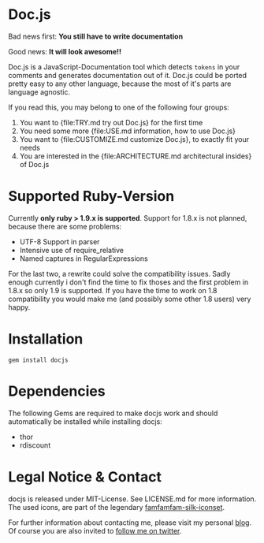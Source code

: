 Doc.js
======
Bad news first: **You still have to write documentation**

Good news: **It will look awesome!!**

Doc.js is a JavaScript-Documentation tool which detects `tokens` in your comments and 
generates documentation out of it. Doc.js could be ported pretty easy to any other
language, because the most of it's parts are language agnostic.

If you read this, you may belong to one of the following four groups:

1. You want to {file:TRY.md try out Doc.js} for the first time
2. You need some more {file:USE.md information, how to use Doc.js}
3. You want to {file:CUSTOMIZE.md customize Doc.js}, to exactly fit your needs
4. You are interested in the {file:ARCHITECTURE.md architectural insides} of Doc.js

Supported Ruby-Version
======================
Currently **only ruby > 1.9.x is supported**. Support for 1.8.x is not planned, 
because there are some problems:

- UTF-8 Support in parser
- Intensive use of require_relative
- Named captures in RegularExpressions

For the last two, a rewrite could solve the compatibility issues. Sadly enough
currently i don't find the time to fix thoses and the first problem in 1.8.x so
only 1.9 is supported. If you have the time to work on 1.8 compatibility you would
make me (and possibly some other 1.8 users) very happy.


Installation
============
    gem install docjs    

Dependencies
============
The following Gems are required to make docjs work and should automatically be 
installed while installing docjs:

- thor
- rdiscount


Legal Notice & Contact
======================
docjs is released under MIT-License. See LICENSE.md for more information.
The used icons, are part of the legendary [famfamfam-silk-iconset](http://www.famfamfam.com/lab/icons/silk/).

For further information about contacting me, please visit my personal [blog](http://b-studios.de).
Of course you are also invited to [follow me on twitter](http://twitter.com/#!/__protected).
